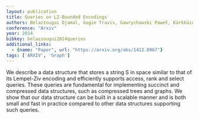 ```yaml
---
layout: publication
title: Queries on LZ-Bounded Encodings
authors: Belazzougui Djamal, Gagie Travis, Gawrychowski Paweł, Kärkkäinen Juha, Ordóñez Alberto, Puglisi Simon J., Tabei Yasuo
conference: "Arxiv"
year: 2014
bibkey: belazzougui2014queries
additional_links:
  - {name: "Paper", url: "https://arxiv.org/abs/1412.0967"}
tags: ['ARXIV', 'Graph']
---
```

We describe a data structure that stores a string S in space similar to that of its Lempel-Ziv encoding and efficiently supports access, rank and select queries. These queries are fundamental for implementing succinct and compressed data structures, such as compressed trees and graphs. We show that our data structure can be built in a scalable manner and is both small and fast in practice compared to other data structures supporting such queries.
